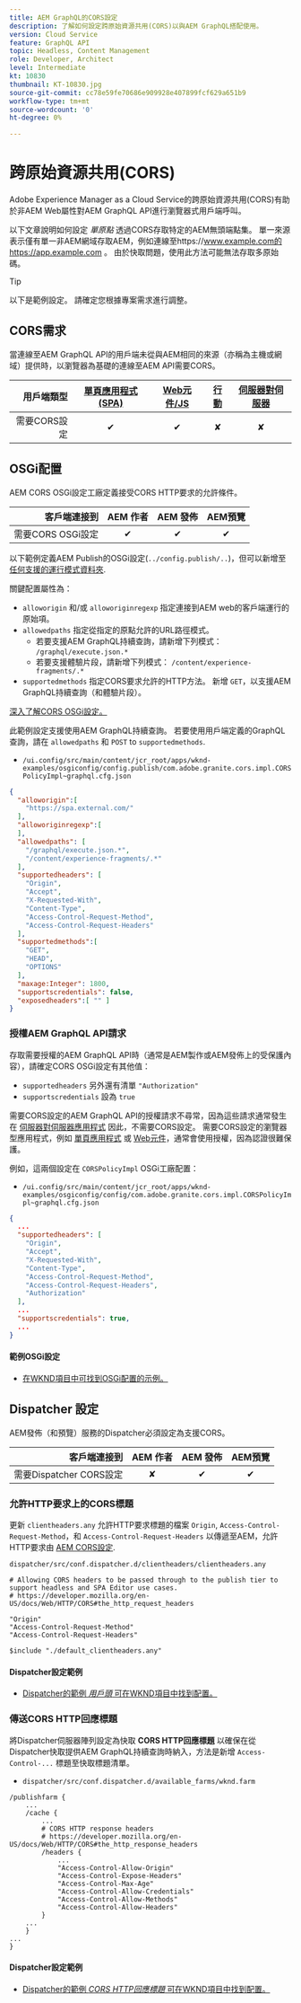 ```yaml
---
title: AEM GraphQL的CORS設定
description: 了解如何設定跨原始資源共用(CORS)以與AEM GraphQL搭配使用。
version: Cloud Service
feature: GraphQL API
topic: Headless, Content Management
role: Developer, Architect
level: Intermediate
kt: 10830
thumbnail: KT-10830.jpg
source-git-commit: cc78e59fe70686e909928e407899fcf629a651b9
workflow-type: tm+mt
source-wordcount: '0'
ht-degree: 0%

---
```



# 跨原始資源共用(CORS)

Adobe Experience Manager as a Cloud Service的跨原始資源共用(CORS)有助於非AEM Web屬性對AEM GraphQL API進行瀏覽器式用戶端呼叫。

以下文章說明如何設定 _單原點_ 透過CORS存取特定的AEM無頭端點集。 單一來源表示僅有單一非AEM網域存取AEM，例如連線至https://www.example.com的https://app.example.com 。 由於快取問題，使用此方法可能無法存取多原始碼。

>[!TIP]
>
> 以下是範例設定。 請確定您根據專案需求進行調整。

## CORS需求

當連線至AEM GraphQL API的用戶端未從與AEM相同的來源（亦稱為主機或網域）提供時，以瀏覽器為基礎的連線至AEM API需要CORS。

| 用戶端類型 | [單頁應用程式(SPA)](../spa.md) | [Web元件/JS](../web-component.md) | [行動](../mobile.md) | [伺服器對伺服器](../server-to-server.md) |
|----------------------------:|:---------------------:|:-------------:|:---------:|:----------------:|
| 需要CORS設定 | ✔ | ✔ | ✘ | ✘ |

## OSGi配置

AEM CORS OSGi設定工廠定義接受CORS HTTP要求的允許條件。

| 客戶端連接到 | AEM 作者 | AEM 發佈 | AEM預覽 |
|-------------------------------------:|:----------:|:-------------:|:-------------:|
| 需要CORS OSGi設定 | ✔ | ✔ | ✔ |


以下範例定義AEM Publish的OSGi設定(`../config.publish/..`)，但可以新增至 [任何支援的運行模式資料夾](https://experienceleague.adobe.com/docs/experience-manager-cloud-service/content/implementing/deploying/configuring-osgi.html#runmode-resolution).

關鍵配置屬性為：

+ `alloworigin` 和/或 `alloworiginregexp` 指定連接到AEM web的客戶端運行的原始項。
+ `allowedpaths` 指定從指定的原點允許的URL路徑模式。
   + 若要支援AEM GraphQL持續查詢，請新增下列模式： `/graphql/execute.json.*`
   + 若要支援體驗片段，請新增下列模式： `/content/experience-fragments/.*`
+ `supportedmethods` 指定CORS要求允許的HTTP方法。 新增 `GET`，以支援AEM GraphQL持續查詢（和體驗片段）。

[深入了解CORS OSGi設定。](https://experienceleague.adobe.com/docs/experience-manager-learn/foundation/security/understand-cross-origin-resource-sharing.html)

此範例設定支援使用AEM GraphQL持續查詢。 若要使用用戶端定義的GraphQL查詢，請在 `allowedpaths` 和 `POST` to `supportedmethods`.

+ `/ui.config/src/main/content/jcr_root/apps/wknd-examples/osgiconfig/config.publish/com.adobe.granite.cors.impl.CORSPolicyImpl~graphql.cfg.json`

```json
{
  "alloworigin":[
    "https://spa.external.com/"
  ],
  "alloworiginregexp":[
  ],
  "allowedpaths": [
    "/graphql/execute.json.*",
    "/content/experience-fragments/.*"
  ],
  "supportedheaders": [
    "Origin",
    "Accept",
    "X-Requested-With",
    "Content-Type",
    "Access-Control-Request-Method",
    "Access-Control-Request-Headers"
  ],
  "supportedmethods":[
    "GET",
    "HEAD",
    "OPTIONS"
  ],
  "maxage:Integer": 1800,
  "supportscredentials": false,
  "exposedheaders":[ "" ]
}
```

### 授權AEM GraphQL API請求

存取需要授權的AEM GraphQL API時（通常是AEM製作或AEM發佈上的受保護內容），請確定CORS OSGi設定有其他值：

+ `supportedheaders` 另外還有清單 `"Authorization"`
+ `supportscredentials` 設為 `true`

需要CORS設定的AEM GraphQL API的授權請求不尋常，因為這些請求通常發生在 [伺服器對伺服器應用程式](../server-to-server.md) 因此，不需要CORS設定。 需要CORS設定的瀏覽器型應用程式，例如 [單頁應用程式](../spa.md) 或 [Web元件](../web-component.md)，通常會使用授權，因為認證很難保護。

例如，這兩個設定在 `CORSPolicyImpl` OSGi工廠配置：

+ `/ui.config/src/main/content/jcr_root/apps/wknd-examples/osgiconfig/config/com.adobe.granite.cors.impl.CORSPolicyImpl~graphql.cfg.json`

```json
{ 
  ...
  "supportedheaders": [
    "Origin",
    "Accept",
    "X-Requested-With",
    "Content-Type",
    "Access-Control-Request-Method",
    "Access-Control-Request-Headers",
    "Authorization"
  ],
  ...
  "supportscredentials": true,
  ...
}
```

#### 範例OSGi設定

+ [在WKND項目中可找到OSGi配置的示例。](https://github.com/adobe/aem-guides-wknd/blob/main/ui.config/src/main/content/jcr_root/apps/wknd/osgiconfig/config.publish/com.adobe.granite.cors.impl.CORSPolicyImpl~wknd-graphql.cfg.json)

## Dispatcher 設定

AEM發佈（和預覽）服務的Dispatcher必須設定為支援CORS。

| 客戶端連接到 | AEM 作者 | AEM 發佈 | AEM預覽 |
|-------------------------------------:|:----------:|:-------------:|:-------------:|
| 需要Dispatcher CORS設定 | ✘ | ✔ | ✔ |

### 允許HTTP要求上的CORS標題

更新 `clientheaders.any` 允許HTTP要求標題的檔案 `Origin`,  `Access-Control-Request-Method`，和 `Access-Control-Request-Headers` 以傳遞至AEM，允許HTTP要求由 [AEM CORS設定](#osgi-configuration).

`dispatcher/src/conf.dispatcher.d/clientheaders/clientheaders.any`

```
# Allowing CORS headers to be passed through to the publish tier to support headless and SPA Editor use cases.
# https://developer.mozilla.org/en-US/docs/Web/HTTP/CORS#the_http_request_headers

"Origin"
"Access-Control-Request-Method"
"Access-Control-Request-Headers"

$include "./default_clientheaders.any"
```

#### Dispatcher設定範例

+ [Dispatcher的範例 _用戶頭_ 可在WKND項目中找到配置。](https://github.com/adobe/aem-guides-wknd/blob/main/dispatcher/src/conf.dispatcher.d/clientheaders/clientheaders.any#L10-L12)


### 傳送CORS HTTP回應標題

將Dispatcher伺服器陣列設定為快取 **CORS HTTP回應標題** 以確保在從Dispatcher快取提供AEM GraphQL持續查詢時納入，方法是新增 `Access-Control-...` 標題至快取標題清單。

+ `dispatcher/src/conf.dispatcher.d/available_farms/wknd.farm`

```
/publishfarm {
    ...
    /cache {
        ...
        # CORS HTTP response headers
        # https://developer.mozilla.org/en-US/docs/Web/HTTP/CORS#the_http_response_headers
        /headers {
            ...
            "Access-Control-Allow-Origin"
            "Access-Control-Expose-Headers"
            "Access-Control-Max-Age"
            "Access-Control-Allow-Credentials"
            "Access-Control-Allow-Methods"
            "Access-Control-Allow-Headers"
        }
    ...
    }
...
}
```

#### Dispatcher設定範例

+ [Dispatcher的範例 _CORS HTTP回應標題_ 可在WKND項目中找到配置。](https://github.com/adobe/aem-guides-wknd/blob/main/dispatcher/src/conf.dispatcher.d/available_farms/wknd.farm#L109-L114)
